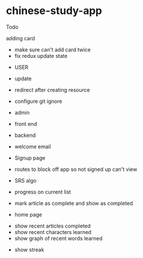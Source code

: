 # chinese-study-app

Todo

adding card

- make sure can't add card twice
- fix redux update state

* USER

- update

* redirect after creating resource

* configure git ignore

* admin

- front end
- backend

- welcome email

- Signup page

- routes to block off app so not signed up can't view

- SRS algo

- progress on current list
- mark article as complete and show as completed

- home page

* show recent articles completed
* show recent characters learned
* show graph of recent words learned

- show streak
